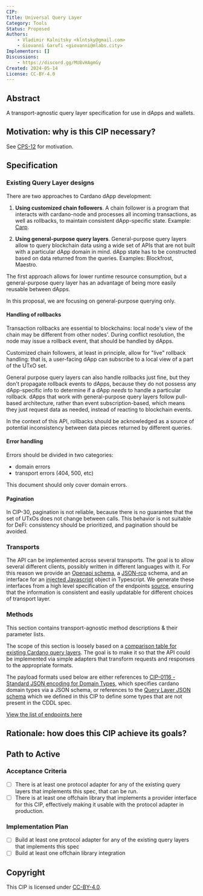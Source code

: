 ```yaml
---
CIP:
Title: Universal Query Layer
Category: Tools
Status: Proposed
Authors:
    - Vladimir Kalnitsky <klntsky@gmail.com>
    - Giovanni Garufi <giovanni@mlabs.city>
Implementors: []
Discussions:
    - https://discord.gg/MU8vHAgmGy
Created: 2024-05-14
License: CC-BY-4.0
---
```


## Abstract
<!-- A short (\~200 word) description of the proposed solution and the technical issue being addressed. -->

A transport-agnostic query layer specification for use in dApps and wallets.

## Motivation: why is this CIP necessary?

See [CPS-12](https://github.com/cardano-foundation/CIPs/pull/625) for motivation.

## Specification

<!-- The technical specification should describe the proposed improvement in sufficient technical detail. In particular, it should provide enough information that an implementation can be performed solely on the basis of the design in the CIP. This is necessary to facilitate multiple, interoperable implementations. This must include how the CIP should be versioned, if not covered under an optional Versioning main heading. If a proposal defines structure of on-chain data it must include a CDDL schema in its specification.-->

### Existing Query Layer designs

There are two approaches to Cardano dApp development:

1. **Using customized chain followers**. A chain follower is a program that interacts with cardano-node and processes all incoming transactions, as well as rollbacks, to maintain consistent dApp-specific state. Example: [Carp](https://dcspark.github.io/carp/docs/intro/).

2. **Using general-purpose query layers**. General-purpose query layers allow to query blockchain data using a wide set of APIs that are not built with a particular dApp domain in mind. dApp state has to be constructed based on data returned from the queries. Examples: Blockfrost, Maestro.

The first approach allows for lower runtime resource consumption, but a general-purpose query layer has an advantage of being more easily reusable between dApps.

In this proposal, we are focusing on general-purpose querying only.

#### Handling of rollbacks

Transaction rollbacks are essential to blockchains: local node's view of the chain may be different from other nodes'. During conflict resolution, the node may issue a rollback event, that should be handled by dApps.

Customized chain followers, at least in principle, allow for "live" rollback handling: that is, a user-facing dApp can subscribe to a local view of a part of the UTxO set.

General purpose query layers can also handle rollbacks just fine, but they don't propagate rollback events to dApps, because they do not possess any dApp-specific info to determine if a dApp *needs* to handle a particular rollback. dApps that work with general-purpose query layers follow pull-based architecture, rather than event subscription-based, which means they just request data as needed, instead of reacting to blockchain events.

In the context of this API, rollbacks should be acknowledged as a source of potential inconsistency between data pieces returned by different queries.

#### Error handling

Errors should be divided in two categories:

- domain errors
- transport errors (404, 500, etc)

This document should only cover domain errors.

#### Pagination

In CIP-30, pagination is not reliable, because there is no guarantee that the set of UTxOs does not change between calls. This behavior is not suitable for DeFi: consistency should be prioritized, and pagination should be avoided.

### Transports

The API can be implemented across several transports. The goal is to allow several different clients, possibly written in different languages with it.
For this reason we provide an [Openapi schema](./open-api.json), a [JSON-rcp](./json-rpc.json) schema, and an interface for an [injected Javascript](./ts-api.md) object in Typescript.
We generate these interfaces from a high level specification of the endpoints [source](./link-to-ql-impl), ensuring that the information is consistent and easily updatable for different choices of transport layer.


### Methods

This section contains transport-agnostic method descriptions & their parameter lists.

The scope of this section is loosely based on a [comparison table for existing Cardano query layers](./Query_Layer_API_Comparison.md).
The goal is to make it so that the API could be implemented via simple adapters that transform requests and responses to the appropriate formats.

The payload formats used below are either references to [CIP-0116 - Standard JSON encoding for Domain Types](https://cips.cardano.org/cip/CIP-0116), which specifies cardano domain types via a JSON schema, or references to the [Query Layer JSON schema](./query-layer.json) which we defined in this CIP to define some types that are not present in the CDDL spec.


[View the list of endpoints here](./endpoints.md)

## Rationale: how does this CIP achieve its goals?

<!-- The rationale fleshes out the specification by describing what motivated the design and what led to particular design decisions. It should describe alternate designs considered and related work. The rationale should provide evidence of consensus within the community and discuss significant objections or concerns raised during the discussion.

It must also explain how the proposal affects the backward compatibility of existing solutions when applicable. If the proposal responds to a CPS, the 'Rationale' section should explain how it addresses the CPS, and answer any questions that the CPS poses for potential solutions.
-->

## Path to Active

### Acceptance Criteria
<!-- Describes what are the acceptance criteria whereby a proposal becomes 'Active' -->

- [ ] There is at least one protocol adapter for any of the existing query layers that implements this spec, that can be run.
- [ ] There is at least one offchain library that implements a provider interface for this CIP, effectively making it usable with the protocol adapter in production.

### Implementation Plan
<!-- A plan to meet those criteria or `N/A` if an implementation plan is not applicable. -->

- [ ] Build at least one protocol adapter for any of the existing query layers that implements this spec
- [ ] Build at least one offchain library integration

<!-- OPTIONAL SECTIONS: see CIP-0001 > Document > Structure table -->

## Copyright
<!-- The CIP must be explicitly licensed under acceptable copyright terms.  Uncomment the one you wish to use (delete the other one) and ensure it matches the License field in the header: -->

This CIP is licensed under [CC-BY-4.0](https://creativecommons.org/licenses/by/4.0/legalcode).
<!-- This CIP is licensed under [Apache-2.0](http://www.apache.org/licenses/LICENSE-2.0). -->

